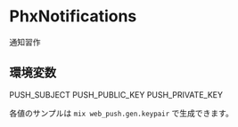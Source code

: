 # PhxNotifications

通知習作

## 環境変数

PUSH_SUBJECT
PUSH_PUBLIC_KEY
PUSH_PRIVATE_KEY

各値のサンプルは `mix web_push.gen.keypair` で生成できます。

